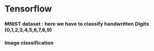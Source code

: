 # Tensorflow 
### MNIST dataset : here we have to classify handwritten Digits (0,1,2,3,4,5,6,7,8,9)
### Image classification
